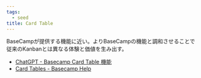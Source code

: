 ```yaml
---
tags:
  - seed
title: Card Table
---
```

BaseCampが提供する機能に近い。よりBaseCampの機能と調和させることで従来のKanbanとは異なる体験と価値を生み出す。

- [ChatGPT - Basecamp Card Table 機能](https://chatgpt.com/share/6711f858-d364-8004-99fa-b39c3ba4ad9d)
- [Card Tables - Basecamp Help](https://3.basecamp-help.com/article/676-card-tables)
